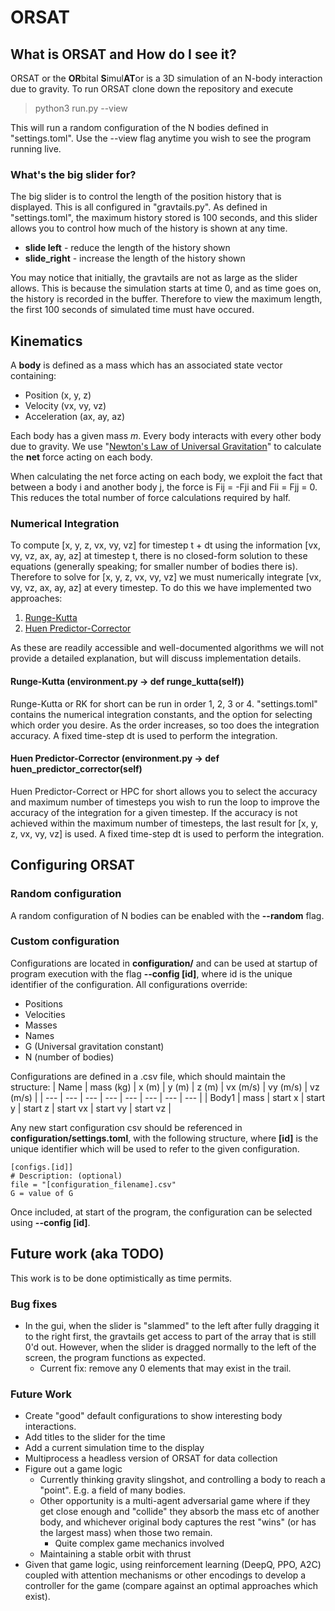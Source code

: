 # ORSAT

## What is ORSAT and How do I see it?

ORSAT or the **OR**bital **S**imul**AT**or is a 3D simulation of an N-body interaction due to gravity. To run ORSAT clone down the repository and execute

> python3 run.py --view

This will run a random configuration of the N bodies defined in "settings.toml". Use the --view flag anytime you wish to see the program running live.

### What's the big slider for?

The big slider is to control the length of the position history that is displayed. This is all configured in "gravtails.py". As defined in "settings.toml", the maximum history stored is 100 seconds, and this slider allows you to control how much of the history is shown at any time.

- **slide left** - reduce the length of the history shown
- **slide_right** - increase the length of the history shown

You may notice that initially, the gravtails are not as large as the slider allows. This is because the simulation starts at time 0, and as time goes on, the history is recorded in the buffer. Therefore to view the maximum length, the first 100 seconds of simulated time must have occured.

## Kinematics

A **body** is defined as a mass which has an associated state vector containing:

- Position (x, y, z)
- Velocity (vx, vy, vz)
- Acceleration (ax, ay, az)

Each body has a given mass *m*. Every body interacts with every other body due to gravity.
We use "[Newton's Law of Universal Gravitation](https://en.wikipedia.org/wiki/Newton%27s_law_of_universal_gravitation)" to calculate the **net** force acting on each body.

When calculating the net force acting on each body, we exploit the fact that between a body i and another body j, the force is Fij = -Fji and Fii = Fjj = 0. This reduces the total number of force calculations required by half.

### Numerical Integration

To compute [x, y, z, vx, vy, vz] for timestep t + dt using the information [vx, vy, vz, ax, ay, az] at timestep t, there is no closed-form solution to these equations (generally speaking; for smaller number of bodies there is). Therefore to solve for [x, y, z, vx, vy, vz] we must numerically integrate [vx, vy, vz, ax, ay, az] at every timestep. To do this we have implemented two approaches:

1. [Runge-Kutta](https://en.wikipedia.org/wiki/Runge%E2%80%93Kutta_methods)
2. [Huen Predictor-Corrector](https://en.wikipedia.org/wiki/Heun%27s_method)

As these are readily accessible and well-documented algorithms we will not provide a detailed explanation, but will discuss implementation details.

#### Runge-Kutta (environment.py -> def runge_kutta(self))

Runge-Kutta or RK for short can be run in order 1, 2, 3 or 4. "settings.toml" contains the numerical integration constants, and the option for selecting which order you desire. As the order increases, so too does the integration accuracy. A fixed time-step dt is used to perform the integration.

#### Huen Predictor-Corrector (environment.py -> def huen_predictor_corrector(self)

Huen Predictor-Correct or HPC for short allows you to select the accuracy and maximum number of timesteps you wish to run the loop to improve the accuracy of the integration for a given timestep. If the accuracy is not achieved within the maximum number of timesteps, the last result for [x, y, z, vx, vy, vz] is used. A fixed time-step dt is used to perform the integration.

## Configuring ORSAT

### Random configuration

A random configuration of N bodies can be enabled with the **--random** flag.

### Custom configuration

Configurations are located in **configuration/** and can be used at startup of program execution with the flag **--config [id]**, where id is the unique identifier of the configuration. All configurations override:

- Positions
- Velocities
- Masses
- Names
- G (Universal gravitation constant)
- N (number of bodies)

Configurations are defined in a .csv file, which should maintain the structure:
| Name | mass (kg) | x (m) | y (m) | z (m) | vx (m/s) | vy (m/s) | vz (m/s) |
| --- | --- | --- | --- | --- | --- | --- | --- |
| Body1 | mass | start x | start y | start z | start vx | start vy | start vz |

Any new start configuration csv should be referenced in **configuration/settings.toml**, with the following structure, where **[id]** is the unique identifier which will be used to refer to the given configuration.

    [configs.[id]]
    # Description: (optional)
    file = "[configuration_filename].csv"
    G = value of G

Once included, at start of the program, the configuration can be selected using **--config [id]**.

## Future work (aka TODO)

This work is to be done optimistically as time permits.

### Bug fixes

- In the gui, when the slider is "slammed" to the left after fully dragging it to the right first, the gravtails get access to part of the array that is still 0'd out. However, when the slider is dragged normally to the left of the screen, the program functions as expected.
    - Current fix: remove any 0 elements that may exist in the trail.

### Future Work

- Create "good" default configurations to show interesting body interactions.
- Add titles to the slider for the time
- Add a current simulation time to the display
- Multiprocess a headless version of ORSAT for data collection
- Figure out a game logic
    - Currently thinking gravity slingshot, and controlling a body to reach a "point". E.g. a field of many bodies.
    - Other opportunity is a multi-agent adversarial game where if they get close enough and "collide" they absorb the mass etc of another body, and whichever original body captures the rest "wins" (or has the largest mass) when those two remain.
        - Quite complex game mechanics involved
    - Maintaining a stable orbit with thrust
- Given that game logic, using reinforcement learning (DeepQ, PPO, A2C) coupled with attention mechanisms or other encodings to develop a controller for the game (compare against an optimal approaches which exist).